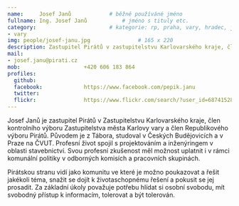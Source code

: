 ```yaml
---
name:     Josef Janů      		# běžně používáné jméno
fullname: Ing. Josef Janů  			# jméno s tituly etc.
category:                 		# kategorie: rp, praha, vary, hradec, jmk, senat
- vary
img: people/josef-janu.jpg               # 165 x 220
description: Zastupitel Pirátů v zastupitelstvu Karlovarského kraje, člen předsednictva krajského sdružení Pirátů v Karlovarském kraji # kratký popis, max 160 znaků
mail:
- josef.janu@pirati.cz
mob:					+420 606 183 864
profiles:
  github:
  facebook:				https://www.facebook.com/pepik.janu
  twitter:
  flickr:				https://www.flickr.com/search/?user_id=68741528%40N03&sort=date-taken-desc&view_all=1&text=ladislav%20kos
---
```


Josef Janů je zastupitel Pirátů v Zastupitelstvu Karlovarského kraje, člen kontrolního výboru Zastupitelstva města Karlovy vary a člen Republikového výboru Pirátů. Původem je z Tábora, studoval v Českých Budějovicích a v Praze na ČVUT. Profesní život spojil s projektováním a inženýringem v oblasti stavebnictví. Svou profesní zkušenost měl možnost uplatnit i v rámci komunální politiky v odborných komisích a pracovních skupinách.

Pirátskou stranu vidí jako komunitu ve které je možno poukazovat a řešit jakékoli téma, snažit se dojít k životaschopnému řešení a pokusit se jej prosadit. Za základní úkoly považuje potřebu hlídat si osobní svobodu, mít svobodný přístup k informacím, tolerovat a být tolerován.
